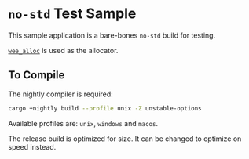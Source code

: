 `no-std` Test Sample
====================

This sample application is a bare-bones `no-std` build for testing.

[`wee_alloc`](https://crates.io/crates/wee_alloc) is used as the allocator.


To Compile
----------

The nightly compiler is required:

```bash
cargo +nightly build --profile unix -Z unstable-options
```

Available profiles are: `unix`, `windows` and `macos`.

The release build is optimized for size.  It can be changed to optimize on speed instead.
